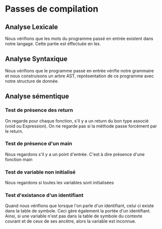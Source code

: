 # Passes de compilation
## Analyse Lexicale
Nous vérifions que les mots du programme passé en entrée existent dans notre langage. Cette partie est éffectuée en lex.

## Analyse Syntaxique
Nous vérifions que le programme passé en entrée vérifie notre grammaire et nous construisons un arbre AST, représentation de ce programme avec notre structure de donnée.

## Analyse sémentique
### Test de présence des return
On regarde pour chaque fonction, s'il y a un return du bon type associé (void ou Expression). On ne regarde pas si la méthode passe forcément par le return.

### Test de présence d'un main
Nous regardons s'il y a un point d'entrée. C'est à dire présence d'une fonction main

### Test de variable non initialisé
Nous regardons si toutes les variables sont initialisées

### Test d'existance d'un identifiant
Quand nous vérifions que lorsque l'on parle d'un identifiant, celui ci existe dans la table de symbole.
Ceci gère également la portée d'un identifiant. Ainsi, si une variable n'est pas dans la table de symbole du contexte courant et de ceux de ses ancètre, alors la variable est inconnue.

